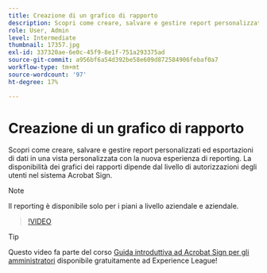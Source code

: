 ```yaml
---
title: Creazione di un grafico di rapporto
description: Scopri come creare, salvare e gestire report personalizzati ed esportazioni di dati
role: User, Admin
level: Intermediate
thumbnail: 17357.jpg
exl-id: 337320ae-6e0c-45f9-8e1f-751a293375ad
source-git-commit: a956bf6a54d392be58e609d872584906febaf0a7
workflow-type: tm+mt
source-wordcount: '97'
ht-degree: 17%

---
```


# Creazione di un grafico di rapporto

Scopri come creare, salvare e gestire report personalizzati ed esportazioni di dati in una vista personalizzata con la nuova esperienza di reporting. La disponibilità dei grafici dei rapporti dipende dal livello di autorizzazioni degli utenti nel sistema Acrobat Sign.

>[!NOTE]
>
>Il reporting è disponibile solo per i piani a livello aziendale e aziendale.

>[!VIDEO](https://video.tv.adobe.com/v/33812?hidetitle=true)

>[!TIP]
>
>Questo video fa parte del corso [Guida introduttiva ad Acrobat Sign per gli amministratori](https://experienceleague.adobe.com/?recommended=Sign-A-1-2020.2) disponibile gratuitamente ad Experience League!
